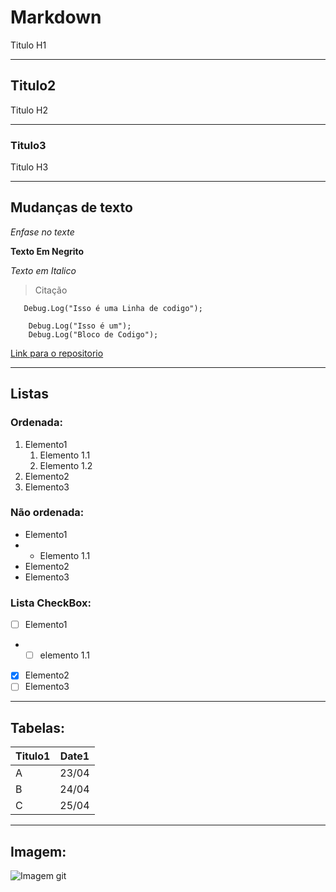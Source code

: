 # Markdown 
Titulo H1

---
## Titulo2
Titulo H2

---
### Titulo3
Titulo H3

---

## Mudanças de texto

*Enfase no texte*

**Texto Em Negrito**

_Texto em Italico_

>Citação

`   Debug.Log("Isso é uma Linha de codigo");`

``` Csharp
    Debug.Log("Isso é um");
    Debug.Log("Bloco de Codigo");
```

[Link para o repositorio](https://github.com/FelipeGraffunder/GitTestUdemy/ "GitTestUdemy")

---

## Listas

### Ordenada:
1. Elemento1
   1. Elemento 1.1
   2. Elemento 1.2 
2. Elemento2
3. Elemento3
   
### Não ordenada:
- Elemento1
- - Elemento 1.1
- Elemento2
- Elemento3

### Lista CheckBox:
- [ ] Elemento1
- - [ ] elemento 1.1
- [X] Elemento2
- [ ] Elemento3

---

## Tabelas:

| Titulo1 | Date1 |
| ------- | ----- |
| A | 23/04 |
| B | 24/04 |
| C | 25/04 |

---

## Imagem:

![Imagem git](https://git-scm.com/images/logos/downloads/Git-Icon-1788C.png)
